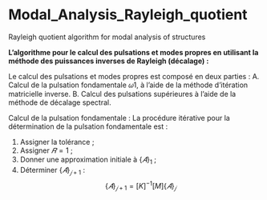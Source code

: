 # Modal_Analysis_Rayleigh_quotient
Rayleigh quotient algorithm for modal analysis of structures

**L’algorithme pour le calcul des pulsations et modes propres en utilisant la méthode des puissances inverses de Rayleigh (décalage) :**

Le calcul des pulsations et modes propres est composé en deux parties :
A. Calcul de la pulsation fondamentale 𝜔1, à l’aide de la méthode d’itération matricielle inverse.
B. Calcul des pulsations supérieures à l’aide de la méthode de décalage spectral.


Calcul de la pulsation fondamentale :
La procédure itérative pour la détermination de la pulsation fondamentale est :
1) Assigner la tolérance ;
2) Assigner $𝑅 = 1$ ;
3) Donner une approximation initiale à ${\{𝐴\}}_1$ ;
4) Déterminer ${\{𝐴\}}_{𝑗+1}$ : 
$${\{𝐴\}}_{𝑗+1}=[K]^{-1}[M]{\{𝐴\}}_{𝑗}$$

